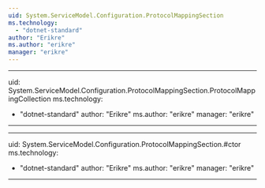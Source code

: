 ```yaml
---
uid: System.ServiceModel.Configuration.ProtocolMappingSection
ms.technology: 
  - "dotnet-standard"
author: "Erikre"
ms.author: "erikre"
manager: "erikre"
---
```


---
uid: System.ServiceModel.Configuration.ProtocolMappingSection.ProtocolMappingCollection
ms.technology: 
  - "dotnet-standard"
author: "Erikre"
ms.author: "erikre"
manager: "erikre"
---

---
uid: System.ServiceModel.Configuration.ProtocolMappingSection.#ctor
ms.technology: 
  - "dotnet-standard"
author: "Erikre"
ms.author: "erikre"
manager: "erikre"
---

